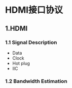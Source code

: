 # HDMI接口协议

## 1.HDMI

### 1.1 Signal Description

- Data
- Clock
- Hot plug 
- IIC

### 1.2 Bandwidth Estimation

